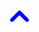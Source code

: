 <?xml version="1.0" encoding="utf-8"?>
<svg xmlns="http://www.w3.org/2000/svg" viewBox="0 0 24 24" width="48" height="48">
  <style>
    :root { --color: #00FF00; }
    @media (prefers-color-scheme: light) { :root { --color: #0000FF; } }
    @media (prefers-color-scheme: dark) { :root { --color: #FF0000; } }
    path {
      fill: none;
      stroke: var(--color);
      stroke-width: 3;
      stroke-linecap: round;
      stroke-linejoin: round;
    }
  </style>
  <path d="M18 15l-6-6-6 6"/>
</svg>
